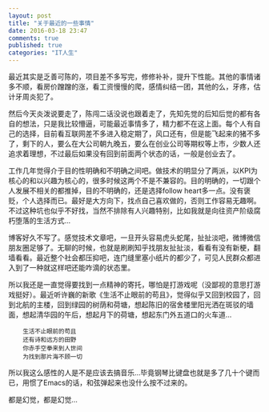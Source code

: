 ```yaml
---
layout: post
title: "关于最近的一些事情"
date: 2016-03-18 23:47
comments: true
published: true
categories: "IT人生"
---
```

   
   最近其实是乏善可陈的，项目差不多写完，修修补补，提升下性能。其他的事情诸多不顺，看房价蹭蹭的涨，看工资慢慢的爬，感情纠结一团，其他的么，牙疼，估计牙周炎犯了。

   然后今天炎泼说要走了，陈闯二话没说也跟着走了，先知先觉的后知后觉的都有各自的想法，只是我比较懵逼，可能最近事情多了，精力都不在这上面。每个人有自己的选择，目前看互联网差不多进入稳定期了，风口还有，但是能飞起来的猪不多了，剩下的人，要么在大公司朝九晚五，要么在创业公司等期权等上市，少数人还追求着理想，不过最后如果没有回到前面两个状态的话，一般是创业去了。

   工作几年觉得介于目的性明确和不明确之间吧。做技术的明显分了两派，以KPI为核心的和以兴趣为核心的，很多时候这两个不是不兼容的。目的明确的，一切跟个人发展不相关的都推掉，目的不明确的，还是选择follow heart多一点。没有褒贬，个人选择而已。最好是大方向下，找点自己喜欢做的，否则工作容易无趣啊。不过这种坑也似乎不好找，当然不排除有人兴趣特别，比如我就是向往资产阶级腐朽堕落的生活方式...

   博客好久不写了。感觉技术文章吧，一旦开头容易虎头蛇尾，扯扯淡吧，微博微信朋友圈足够了。无聊的时候，也就是刷刷知乎找朋友扯扯淡，看看有没有新梗，翻墙看看。最近整个社会都压抑吧，连门缝里塞小纸片的都少了，可见人民群众都进入到了一种就这样吧还能咋滴的状态里。

   所以我还是一直觉得要找到一点精神的寄托，哪怕是打游戏呢（没鄙视的意思打游戏挺好）。最近听许巍的新歌《生活不止眼前的苟且》，觉得似乎又回到校园了，回到北航的主楼，回到绿园的树荫和荷塘，想起陈旧的宿舍楼里阳光洒在斑驳的墙面，想起清华园的午后，想起月下的荷塘，想起东门外五道口的火车道...

	    生活不止眼前的苟且
		还有诗和远方的田野
		你赤手空拳来到人世间
		为找到那片海不顾一切

   所以我这么感性的人是不是应该去搞音乐...毕竟钢琴比键盘也就是多了几十个键而已，用惯了Emacs的话，和弦弹起来也没什么按不过来的。

   都是幻觉，都是幻觉...